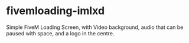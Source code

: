 # fivemloading-imlxd

Simple FiveM Loading Screen, with Video background, audio that can be paused with space, and a logo in the centre.
